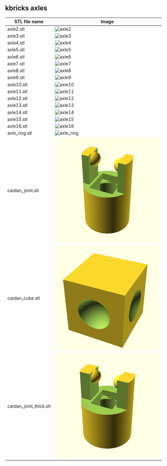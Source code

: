 ## kbricks axles

STL file name | Image
--------------|------
axle2.stl | ![axle2](../../img/axles/axle2.png)
axle3.stl | ![axle3](../../img/axles/axle3.png)
axle4.stl | ![axle4](../../img/axles/axle4.png)
axle5.stl | ![axle5](../../img/axles/axle5.png)
axle6.stl | ![axle6](../../img/axles/axle6.png)
axle7.stl | ![axle7](../../img/axles/axle7.png)
axle8.stl | ![axle8](../../img/axles/axle8.png)
axle9.stl | ![axle9](../../img/axles/axle9.png)
axle10.stl | ![axle10](../../img/axles/axle10.png)
axle11.stl | ![axle11](../../img/axles/axle11.png)
axle12.stl | ![axle12](../../img/axles/axle12.png)
axle13.stl | ![axle13](../../img/axles/axle13.png)
axle14.stl | ![axle14](../../img/axles/axle14.png)
axle15.stl | ![axle15](../../img/axles/axle15.png)
axle16.stl | ![axle16](../../img/axles/axle16.png)
axle_ring.stl | ![axle_ring](../../img/axles/axle_ring.png)
cardan_joint.stl | ![cardan_joint](../../img/axles/cardan_joint.png)
cardan_cube.stl | ![cardan_cube](../../img/axles/cardan_cube.png)
cardan_joint_thick.stl | ![cardan_joint_thick](../../img/axles/cardan_joint_thick.png)
